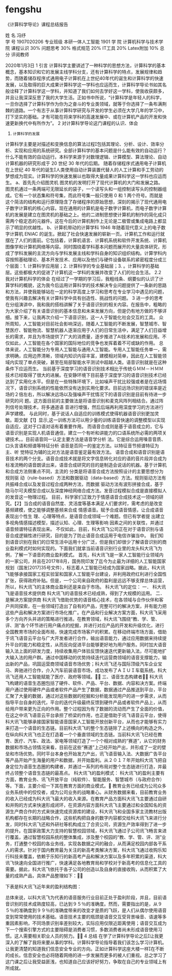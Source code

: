 # fengshu
 



《计算科学导论》课程总结报告




姓    名	冯纾     
学    号	1907020206
专业班级	本研一体人工智能        1901
学    院	计算机科学与技术学院
课程认识
30%	问题思考
30%	格式规范
20%	IT工具
20%	Latex附加
10%	总分	评阅教师
						
2020年1月3日
1 引言
计算科学主要讲述了一种科学的思想方法，计算科学的基本概念，基本知识和它的发展主线学科分支，还有计算科学的特点，发展规律和趋势，而随着储存程序式通用电子计算机在上世纪40年代的诞生和计算科学的快速发展，以及取得的巨大成果计算科学这一学科也应运而生，计算科学导论书如其名般诠释了计算科学这一学科，并知道了我们如何去学好这一学科，使我收获颇多，并且让我深深反思了我的大学生活。正如书中所说，“计算科学是年轻人的科学，一旦你选择了计算科学作为你为之奋斗的专业类领域，就等于你选择了一条布满荆棘的道路。一个有志于从事计算科学研究与开发的学生必须在大学几年的学习中，打下坚实的基础。才有可能在将来学科的高速发展中、或在计算机产品的开发和快速更新换代中有所作为”。
2 对计算科学导论这门课程的认识、体会
1.	   计算科学的发展
计算科学主要是对描述和变换信息的算法过程包括其理论、分析、设计、效率分析、实现和应用的系统研究。全部计算科学的基本问题是什么能有效的自动运行？什么不能有效的自动运行。本科学来源于对数理逻辑、计算模型、算法理论、自动计算机器的研究形成于 20 世纪 30 年代的后期。
随着存储程序式通用电子计算机在上世纪 40 年代的诞生人类使用自动计算装置代替人的人工计算和手工劳动的梦想成为现实。计算科学的快速发展以也取得大量成果计算科学这一学科也应运而生。
a、首先先介绍图灵机
图灵机的发明打开了现代计算机的大门和发展之路。图灵机通过一条两端可无限延长的袋子，一个读写头和一组控制读写头的控制器组成。它有一个状态集和符号集，而此符号集一般只使用 0 和 1 两个符号。而就是这个简洁的结构和运行原理隐含了存储程序的原始思想，深刻的揭示了现代通用电子数字计算机的核心内容。现在通用的计算机是电子数字计算机，而电子数字计算机的发展是建立在图灵机的基础之上。他的二进制思想使计算机的制作的简化成只需两个稳定态的元器件。这在今后的计算机制作上无论是二极管或集成电路上都显示了明显的优越性。
b、计算机带动的计算学科
1946 年随着现代意义上的电子数字计算机 ENIAC 的诞生。掀起了社会快速发展的崭新一页。计算机工作和运行就摆在了人们的面前。它包括着，计算机语言、计算机系统和软件开发系统、计算机图像学和计算机网络等内容。同时围绕着学科基本问题而展开的大量具体研究，形成了学科发展的主流方向与学科发展主线和学科自身的知识组织结构。计算学科内容按照基础理论、基本开发技术、应用以及他们与硬件设备联系的紧密程度分成三个层面：1. 计算科学应用层；2. 计算科学的专业基础层；3. 。计算科学的基础层。这些都极大的促进了计算机这一学科的发展并改变了人们的社会生活。
   2.2 我对计算机科学的体会
在经过了一学期的学习后，我粗线条、纲要似的认识了计算学科的概貌，这为我今后运用计算科学的技术解决专业问题提供了一条新的思路和方法，并使我能够站在一定的科学高度上学习和思考在专业学习中遇见的问题，使我有兴趣去解决有关计算科学中具有创造性、挑战性的问题。
3 进一步的思考
   在分组演讲中，我和我的搭档讲解了关于语音识别的相关内容。在报告中，粗略的为大家介绍了有关语音识别的基本信息和未来发展方向，但是仍有地方做的不够详细。接下来，让我再次介绍一下语音识别，这一人于智能化社会交互的工具。
   众所周知，人工智能对目前社会影响深远，随着人工智能的不断发展，智慧城市、智慧医疗、智能物流、智慧机器人逐渐应用于人们的日常生活中，满足了人们日益增长的需求，并且为市场提供了广大的消费量，逐步推进了AI技术的发展和应用。不仅如此，人工智能在各个国家的国际地位的竞争也发挥着着不可或缺的作用。
总体来说，人工智能分为专用人工智能与通用人工智能。专用人工智能任务单一，需求明确，应用边界清晰，领域内知识内容丰富，建模相对简单，因此在人工智能领域内实现了单点突破，甚至在局部智能水平测试中超越人类。语音识别就是在这种条件下应运而生。
当前基于深度学习的语音识别技术相比于传统ＧＭＭ－ＨＭＭ 技术已经取得了很大的进展。在安静环境下目前基于深度学习的语音识别技术已经达到了实用化水平。但是在一些特殊环境下，比如噪声干扰比较强或者是在远场情况下，语音识别系统的性能依然没有达到实用化要求。目前远场识别的错误率是近场的２倍左右，所以解决远场以及强噪声干扰情况下的语音识别是目前有待进一步研究的问 题。这方面目前的主要做法是将语音识别和麦克风阵列相结合。通过阵列信号处理技术，将多通道语 音进行增强，然后后端再利用深度学习的方法进行声学建模。
与此同时，基于说话人自适应的训练模式使得机器语音识别更加灵敏。距文献【1】显示,这一训练方法可以用少量的训练语音快速的调整模型以实现自适应，这对于口语对话有着重要作用。
而语音合成则是基于语音成立的，它与语音识别是实现人机语音通信，建立一个有听和讲能力的口语系统所必需的两项关键技术。。目前语音同一认定主要方法是语音学分析 法。它是综合运用嗓音音质、口头言语和频谱等特征分析 语音是否同一的鉴定方法。以特征音节频谱特征为主、听 觉特征为辅的比对方法是语音鉴定最有效方法。
语音合成和语音识别是语音技术的两个分支。语音合成技术就是将文字信息转化对应的语的音片段并合成为标准流畅的语音朗读出来，语音合成研究的目的是制造会说话的机器。基于计算机和合成方法侧重点不同，主流的 分类是将语音合成方法按照设计的主要思想分为规则驱 动（rule-based）方法和数据驱动（data-based）方法。规则驱动方法有共振峰合成以及发音过程合成两种方法，而数据 驱动方法有波形拼接合成，基于隐马尔可夫模型合成以及深度神经网络合成方法。发音过程模拟合成是直接模拟人的发音这一物理过程。
目前，科学家们正致力于情感语音合成技术这一领域的研究。【2】当合成的语音自然度、灵活度等基本满足人们要求时，需考虑的是改变基频建模，使之能够调整基频来合成 情感语音。赋予合成语音情感，让合成语音表现出个性生 理、心理等特点，是语音合成领域一个难题。但已有学者提 出建立多视角情感描述模型，描述认知、心理、生理等影响 因素之间的关联性，并通过语音频谱特征表现出来。
不仅如此，目前，科大讯飞公司正在对于语音识别与语音合成逻辑性进行研究，目的是为了防止语音合成运用于电信诈骗当中。
我们知到语音识别在我们的日常生活中运用十分广泛，但是我们却很少了解语音识别的商业盈利模式时如何实现的。下面我们就拿当前语音识别行业里的龙头科大讯飞为例，了解一下语音的商业盈利模式。
首先，科大讯飞是一家人工智能行业领域内的一家公司，并且在2017年8月，国务院印发了迄今为止最为详细的人工智能国家规划（国发[2017]35号文件），标志着人工智能已经成为国家战略。据此，科大讯飞能够承接国家工程实验室和国家人工智能平台建设，并利用政府红利进行全国性扩张，获得政府补贴。但是，一个公司来自政府的盈利是远远不够支撑总体运营，所以，科大讯飞的主体商业盈利还是来自于市场。
科大讯飞的定位：
一．	科大讯飞是语音技术提供商
科大讯飞的语音技术已经成熟，得到了大规模的运用。
二．	是解决方案提供商
科大讯飞借助优势的语音核心技术，在各领域与合作伙伴和客户共同探索，在一些领域打造出了自有的产品，完整可行的解决方案，并有能力把这些产品和解决方案进行市场化推广。在产品和行业解决方案方面，科大讯飞采用多个方向齐头并进的策略进行推进。在教育领域，科大讯飞围绕“教、学、管、评、测”各个环节进行用户痛点的挖掘，并进行对应产品的开发和升级优化，进行全国教育市场的全面布局，快速完成市场客户的积累。在移动终端市场方面，借助于讯飞语音云平台与广大开发者进行合作，输出语音能力，通过应用数据来持续提升平台的能力和稳定性，从而反向促进平台能够更好地为用户服务。同时加大语音输入法上面的研发力度，持续收集用户体验反馈快速迭代更新输入法，尽可能地扩大输入法的用户群。通过中国移动的优势持续迭代运营商领域的语音支撑能力，输出新的产品，巩固运营商领域语音市场优势；科大讯飞还与国际顶级汽车企业宝马、奔驰进行合作，介入汽车前装语音市场，成功发布了ＡＩＵＩ车载系统。科大讯飞还用人工智能赋能了医疗、政府等领域。
三、语音生态构建者
科大讯飞构建的语音生态圈包括了硬件、软件、产品、平台、数据、内容和决方案。终端用户通过使用硬件产品或者软件产品产生了数据，数据通过产品推送到平台，平台汇聚了大量的数据，通过对这些数据的挖掘和分析能发现用户的进一步需求，从而指导平台自身的迭代，平台的迭代升级最终反馈到硬件产品或者软件产品上，从而给用户带来更为正向的作用。整个过程因为有了数据的流动而产生了全面的价值，在这之中讯飞语音云平台承担了桥梁的作用，也正是借助于讯飞语音云平台，使得科大讯飞能够承接国家智能语音国家人工智能开放创新平台，从而也才能够有实力来打造一个语音的生态链。目前科大讯飞的整个生态链除了上述横向的构造之外，在纵向科大讯飞也正在打造着一个个垂直领域的生态链。当前科大讯飞已经在教育、医疗、汽车、政法、家电等领域打造了一个个相对成熟的“赛道”，从它的财务数据和市场占领情况来看，目前在这些“赛道”上己经开始产出，并形成了一定的壁垒和市场优势。同时平台本身也开始发力产出，讯飞语音输入法、大数据广告平台等产品开始产生海量的用户和数据，并开始盈利。从２０１７年开始科大讯飞把自身定位为语音生态圈的构建者，并通过一系列的布局对整个生态链进行打造，并最终占领整个语音生态链的最髙点。
科大讯飞的盈利模式：
科大讯飞的盈利主要有 方面，教育业务、讯飞开放平台（纯软件）、智能服务、智慧城市（与政府合作）等。下面，主要介绍一下其在教育方面的商业模式。
教育业务已经成为公司众多业务系统中的佼佼者，成为公司业务的战略重心。从财务数据来看，目前教育业务的收入已经成为科大讯飞最大的收入来源。在教育产品方面科大讯飞主要通过自研和并购的方式来快速形成闭环，在资源内容方面科大讯飞主要通过和全国知名的资源生产商合作的方式来快速完成资源库的建设，科大讯飞和全国多家主流教材出版机构都存在长期的战略合作，这些机构把自身的数字内容都交给科大讯飞来进行分发，同时科大讯飞还和外研社等机构成立了合资公司，资源生产效率得到了进一步的提升。在国家政策大力支持的智慧校园领域，科大讯飞通过子公司讯飞畅言来进行覆盖，通过智慧校园系统的整体集成，涉及整个校园的“教、学、管、评、测”业务，打通整个校园的各业务线，实现各数据之间的融合，从而满足校园内部各干系人的需求。针对于国内教育最为关注的新高考类解决方案，科大讯飞通过收购乐知行科技来覆盖，依赖于乐知行的新高考产品和解决方案以及多年积累的渠道，科大讯飞快速向全国进行推广，快速满足各地教育局和学校对于新高考的信息化工具的需要。据此，科大讯飞依托于各子公司的创造以及自身的直接收购，从而积累了大量的成熟产品，具体产品整理如下：
 
下表是科大讯飞近年来的盈利结构图：
 
总体来说，以科大讯飞为代表的语音服务行业目前正处于盈利阶段，并且，目前语音识别的技术成熟度较高，已达到９５％的准确度。然而，需要指出的是，从９５％的准确度到９９％的准确度带来的改变才是质的飞跃，是人们从偶尔使用语音变到常常使用的技术基础。语音技术主要的瓶颈是语音交互受背景噪音、语速等多重因素影响，不同场景识别率差别较大，实际应用仅限近距离使用；语音交互成为下一个搜索引擎方式的主要阻碍是消费者习惯，多数消费者尚未形成语音使用习惯。这人需要相关职业人员的努力。
4 总结
在学了计算科学导论之后让我更深入的了解了我将来要从事的学科。计算科学导论指导着我们该怎么学习计算机。让我更清楚的知道我们信息安全专业的方向。正如计算科学这座大楼一样在不断的成长。信息安全也必将随着网络的进一步发展而更多的被人们重视。总之学习了这门课之后让我受益匪浅，也知道自己应该好好努力，争取在自己的专业领域上有所成就。
